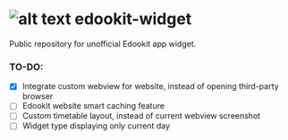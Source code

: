 # ![alt text](https://i.imgur.com/sFxfYGH.png "Icon") edookit-widget
Public repository for unofficial Edookit app widget.


### TO-DO:
- [x] Integrate custom webview for website, instead of opening third-party browser
- [ ] Edookit website smart caching feature
- [ ] Custom timetable layout, instead of current webview screenshot
- [ ] Widget type displaying only current day
